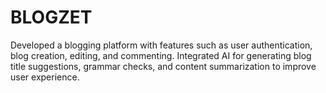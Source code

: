 # BLOGZET
Developed a blogging platform with features such as user authentication, blog creation, editing, and commenting. Integrated AI for generating blog title suggestions, grammar checks, and content summarization to improve user experience.
